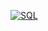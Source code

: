 [![SQL](https://img.shields.io/badge/-SQL-CC2927?style=for-the-badge&logo=mysql&logoColor=white)](https://www.w3schools.com/sql/)
